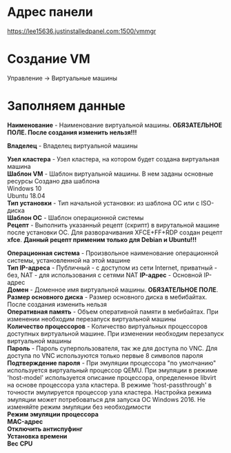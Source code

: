 # Адрес панели  
https://lee15636.justinstalledpanel.com:1500/vmmgr  

# **Создание VM**  
Управление -> Виртуальные машины  

# Заполняем данные

**Наименование** - Наименование виртуальной машины. **ОБЯЗАТЕЛЬНОЕ ПОЛЕ. После создания изменить нельзя!!!**  


**Владелец** - Владелец виртуальной машины  

**Узел кластера** - Узел кластера, на котором будет создана виртуальная машина  
**Шаблон VM** - Шаблон виртуальной машины. В нем заданы основные ресурсы
Создано два шаблона  
Windows 10  
Ubuntu 18.04  
**Тип установки** - Тип начальной установки: из шаблона ОС или с ISO-диска  
**Шаблон ОС** - Шаблон операционной системы  
**Рецепт** - Выполнить указанный рецепт (скрипт) в вирутальной машине после установки ОС. 
Для разворачивания XFCE+FF+RDP создан рецепт **xfce**. **Данный рецепт применим только для Debian и Ubuntu!!!**

**Операционная система** - Произвольное наименование операционной системы, установленной на этой машине  
**Тип IP-адреса** - Публичный - с доступом из сети Internet, приватный - без, NAT - для использования с сетями NAT
**IP-адрес** - Основной IP-адрес  
**Домен** - Доменное имя виртуальной машины. **ОБЯЗАТЕЛЬНОЕ ПОЛЕ**.  
**Размер основного диска** - Размер основного диска в мебибайтах. После создания изменить нельзя  
**Оперативная память** - Объем оперативной памяти в мебибайтах. При изменении необходим перезапуск виртуальной машины  
**Количество процессоров** - Количество виртуальных процессоров доступных виртуальной машине. При изменении необходим перезапуск виртуальной машины  
**Пароль** - Пароль суперпользователя, так же для доступа по VNC. Для доступа по VNC используются только первые 8 символов пароля  
**Подтверждение пароля** - При эмуляции процессора "по умолчанию" используется виртуальный процессор QEMU. При эмуляции в режиме 'host-model' используется описание процессора, определенное libvirt на основе процессора узла кластера. В режиме 'host-passthrough' в точности эмулируется процессор узла кластера. Настройка режима эмуляции может потребоваться для запуска ОС Windows 2016. Не изменяйте режим эмуляции без необходимости  
**Режим эмуляции процессора**  
**MAC-адрес**  
**Отключить антиспуфинг**  
**Установка времени**  
**Вес CPU**  



